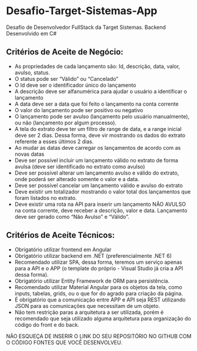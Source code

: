 # Desafio-Target-Sistemas-App
Desafio de Desenvolvedor FullStack da Target Sistemas. Backend Desenvolvido em C#

## Critérios de Aceite de Negócio:

- As propriedades de cada lançamento são: Id, descrição, data, valor, avulso, status.
- O status pode ser “Válido” ou “Cancelado”
- O Id deve ser o identificador único do lançamento
- A descrição deve ser alfanumérica para ajudar o usuário a identificar o lançamento
- A data deve ser a data que foi feito o lançamento na conta corrente
- O valor do lançamento pode ser positivo ou negativo
- O lançamento pode ser avulso (lançamento pelo usuário manualmente), ou não (lançamento por algum processo).
- A tela do extrato deve ter um filtro de range de data, e a range inicial deve ser 2 dias. Dessa forma, deve vir mostrando os dados do extrato referente a esses últimos 2 dias.
- Ao mudar as datas deve carregar os lançamentos de acordo com as novas datas
- Deve ser possível incluir um lançamento válido no extrato de forma avulsa (deve ser identificado no extrato como avulso)
- Deve ser possível alterar um lançamento avulso e válido do extrato, onde poderá ser alterado somente o valor e a data.
- Deve ser possível cancelar um lançamento válido e avulso do extrato
- Deve existir um totalizador mostrando o valor total dos lançamentos que foram listados no extrato.
- Deve existir uma rota na API para inserir um lançamento NÃO AVULSO na conta corrente, deve receber a descrição, valor e data. Lançamento deve ser gerado como “Não Avulso” e “Válido”.

## Critérios de Aceite Técnicos:

- Obrigatório utilizar frontend em Angular
- Obrigatório utilizar backend em .NET (preferencialmente .NET 6)
- Recomendado utilizar SPA, dessa forma, teremos um serviço apenas para a API e o APP (o template do próprio - Visual Studio já cria a API dessa forma).
- Obrigatório utilizar Entity Framework de ORM para persistência.
- Recomendado utilizar Material Angular para os objetos da tela, como inputs, tabelas, grids, ou o que for do agrado para criação da página.
- É obrigatório que a comunicação entre APP e API seja REST utilizando JSON para as comunicações que necessitam de um objeto.
- Não tem restrição paras a arquitetura a ser utilizada, porém é recomendado que seja utilizado alguma arquitetura para organização do código do front e do back.


NÃO ESQUEÇA DE INSERIR O LINK DO SEU REPOSITÓRIO NO GITHUB COM O CÓDIGO FONTES QUE VOCÊ DESENVOLVEU.

